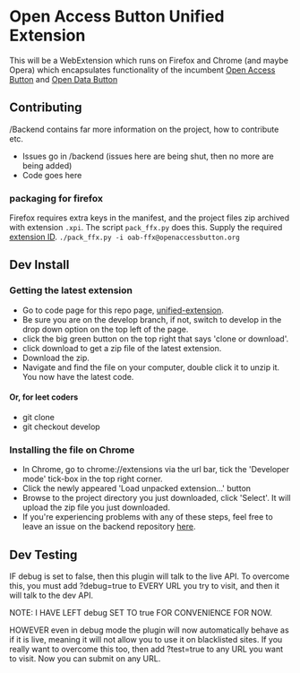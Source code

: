 Open Access Button Unified Extension
===============

This will be a WebExtension which runs on Firefox and Chrome (and maybe Opera) which encapsulates functionality of the incumbent [Open Access Button](https://github.com/OAButton/oab-chromeaddon) and [Open Data Button](https://github.com/OAButton/odb-chromeaddon)

## Contributing

/Backend contains far more information on the project, how to contribute etc. 

* Issues go in /backend (issues here are being shut, then no more are being added)
* Code goes here

### packaging for firefox

Firefox requires extra keys in the manifest, and the project files zip archived with extension ```.xpi```. The script ```pack_ffx.py``` does this. Supply the required [extension ID](https://developer.mozilla.org/en-US/Add-ons/Install_Manifests#id).
```./pack_ffx.py -i oab-ffx@openaccessbutton.org```

## Dev Install

### Getting the latest extension

* Go to code page for this repo page, [unified-extension](https://github.com/meganwaps/unified-extension/). 
* Be sure you are on the develop branch, if not, switch to develop in the drop down option on the top left of the page.
* click the big green button on the top right that says 'clone or download'.
* click download to get a zip file of the latest extension.
* Download the zip.
* Navigate and find the file on your computer, double click it to unzip it. You now have the latest code.

#### Or, for leet coders

* git clone
* git checkout develop

### Installing the file on Chrome

* In Chrome, go to chrome://extensions via the url bar, tick the 'Developer mode' tick-box in the top right corner.
* Click the newly appeared 'Load unpacked extension...' button
* Browse to the project directory you just downloaded, click 'Select'. It will upload the zip file you just downloaded. 
* If you're experiencing problems with any of these steps, feel free to leave an issue on the backend repository [here](https://github.com/OAButton/backend/issues/new). 
 
## Dev Testing

IF debug is set to false, then this plugin will talk to the live API. To overcome this, you must add ?debug=true to EVERY 
URL you try to visit, and then it will talk to the dev API.

NOTE: I HAVE LEFT debug SET TO true FOR CONVENIENCE FOR NOW.

HOWEVER even in debug mode the plugin will now automatically behave as if it is live, meaning it will not allow you to 
use it on blacklisted sites. If you really want to overcome this too, then add ?test=true to any URL you want to visit. 
Now you can submit on any URL.

